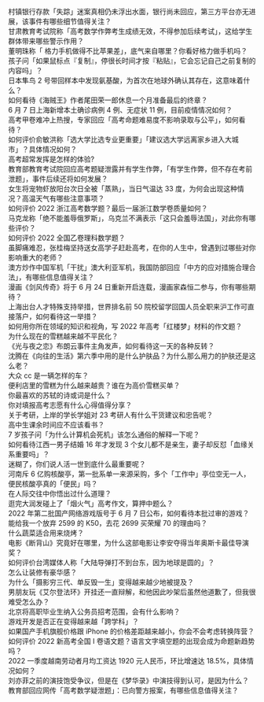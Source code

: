 村镇银行存款「失踪」迷案真相仍未浮出水面，银行尚未回应，第三方平台亦无进展，该事件有哪些细节值得关注？  
甘肃教育考试院称「高考数学作弊考生成绩无效，不得参加后续考试」，这给学生群体带来哪些警示作用？  
董明珠称「 格力手机做得不比苹果差」，底气来自哪里？你看好格力做手机吗？  
孩子问「如果鼠标点『复制』，停很长时间才按『粘贴』，它会忘记自己之前复制的内容吗」？  
日本隼鸟 2 号带回样本中发现氨基酸，为首次在地球外确认其存在，这意味着什么？  
如何看待《海贼王》作者尾田荣一郎休息一个月准备最后的终章？  
6 月 7 日上海新增本土确诊病例 4 例、无症状 11 例，目前疫情情况如何？  
高考甲卷难冲上热搜，专家回应「高考命题难易度不影响录取与公平」，如何看待？  
如何评价俞敏洪称「选大学比选专业更重要」「建议选大学远离家乡进入大城市」？具体情况如何？  
高考超常发挥是怎样的体验?  
教育部教育考试院回应高考题疑泄露并有学生作弊，「有学生作弊，但不存在考前泄题」，事件后续还将如何发展？  
女生将宠物虾放阳台次日全被「蒸熟」，当日气温达 33 度，为何会出现这种情况？高温天气有哪些注意事项？  
如何评价 2022 浙江高考数学题？最后一届浙江数学卷质量如何？  
马克龙称「绝不能羞辱俄罗斯」，乌克兰不满表示「这只会羞辱法国」，对此你有哪些评价？  
如何评价 2022 全国乙卷理科数学题？  
虽脚痛难忍，张桂梅坚持送女高学子赶赴高考，在你的人生中，曾遇到过哪些对你影响重大的老师？  
澳方炒作中国军机「干扰」澳大利亚军机，我国防部回应「中方的应对措施合理合法」，有哪些信息值得关注？  
漫画《剑风传奇》将于 6 月 24 日重新开启连载，漫画家森恒二参与，你有哪些期待？  
上海出台人才特殊支持举措，世界排名前 50 院校留学回国人员全职来沪工作可直接落户，如何看待这一举措？  
如何用你所在领域的知识和视角，写 2022 年高考「红楼梦」材料的作文题？  
为什么现在的雪糕越来越不平民化？  
《光与夜之恋》布朗云事件主角发声，如何看待这一天的各种反转？  
沈腾在《向往的生活》第六季中用的是什么护肤品？为什么那么用力的护肤还是这么老？  
大众 cc 是一辆怎样的车？  
便利店里的雪糕为什么越来越贵？谁在为高价雪糕买单？  
你最喜欢的苏轼的诗或词是什么？  
你对填报高考志愿有什么心得值得分享？  
关于考研，上岸的学长学姐对 23 考研人有什么干货建议和忠告呢？  
高中生课余时间应不应该看书？  
7 岁孩子问「为什么计算机会死机」该怎么通俗的解释一下呢？  
如何看待江西一男子结婚 16 年才发现 3 个女儿都不是亲生，妻子却反怼「血缘关系重要吗」？  
迷糊了，你们说人活一世到底什么最重要呢？  
河南斥 6 亿购核酸亭，第一批系单一来源采购，多个「工作中」亭位空无一人，便民核酸亭真的「便民」吗？  
在人际交往中你悟出过什么道理？  
逛完大润发碰上了「烟火气」高考作文，算押中题么？  
2022 年第二批国产网络游戏版号于 6 月 7 日公布，如何看待本批过审的游戏？  
能给我一个放弃 2599 的 K50，去花 2699 买荣耀 70 的理由吗？  
什么蔬菜适合用来烧烤？  
电影《断背山》究竟好在哪里，为什么这部电影让李安夺得当年奥斯卡最佳导演奖？  
如何评价台湾媒体人称「大陆导弹打不到台东，因为地球是圆的」？  
怎么让装修有豪华感？  
为什么「摄影穷三代、单反毁一生」变得越来越少地被提及？  
男朋友玩《艾尔登法环》开挂还一直辩解，和他因此吵架后虽然他道歉了，但我很难受怎么办？  
北京将高职毕业生纳入公务员招考范围，会有什么影响？  
游戏开发是否正在变得越来越「跨学科」？  
如果国产手机旗舰价格跟 iPhone 的价格差距越来越小，你会不会考虑转换阵营？  
如何评价 2022 新高考全国 Ⅰ 卷语文题？语言文字填空题的出现会成为命题新趋势吗？  
2022 一季度越南劳动者月均工资达 1920 元人民币，环比增速达 18.5%，具体情况如何？  
刘亦菲之前的演技饱受争议，但是在《梦华录》中演技得到认可，是因为什么？  
教育部回应网传「高考数学疑泄题」：已向警方报案，有哪些信息值得关注？  
